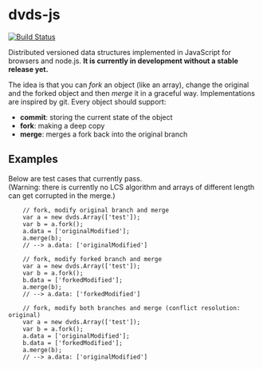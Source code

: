 # dvds-js

[![Build Status](https://travis-ci.org/svenkreiss/dvds-js.png?branch=master)](https://travis-ci.org/svenkreiss/dvds-js)

Distributed versioned data structures implemented in JavaScript for browsers and node.js.
__It is currently in development without a stable release yet.__

The idea is that you can _fork_ an object (like an array), change the original and the forked object and then _merge_ it in a graceful way. Implementations are inspired by git. Every object should support:

* __commit__: storing the current state of the object
* __fork__: making a deep copy
* __merge__: merges a fork back into the original branch



## Examples

Below are test cases that currently pass.  
(Warning: there is currently no LCS algorithm and arrays of different length can get corrupted in the merge.)

```
    // fork, modify original branch and merge
    var a = new dvds.Array(['test']);
    var b = a.fork();
    a.data = ['originalModified'];
    a.merge(b);
    // --> a.data: ['originalModified']

    // fork, modify forked branch and merge
    var a = new dvds.Array(['test']);
    var b = a.fork();
    b.data = ['forkedModified'];
    a.merge(b);
    // --> a.data: ['forkedModified']

    // fork, modify both branches and merge (conflict resolution: original)
    var a = new dvds.Array(['test']);
    var b = a.fork();
    a.data = ['originalModified'];
    b.data = ['forkedModified'];
    a.merge(b);
    // --> a.data: ['originalModified']
```
